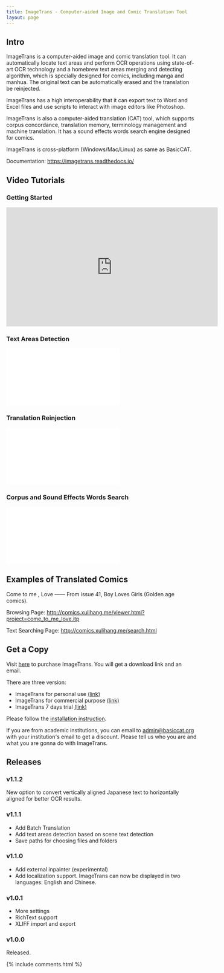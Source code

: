 ```yaml
---
title: ImageTrans - Computer-aided Image and Comic Translation Tool
layout: page
---
```


## Intro

ImageTrans is a computer-aided image and comic translation tool. It can automatically locate text areas and perform OCR operations using state-of-art OCR technology and a homebrew text areas merging and detecting algorithm, which is specially designed for comics, including manga and manhua. The original text can be automatically erased and the translation be reinjected.

ImageTrans has a high interoperability that it can export text to Word and Excel files and use scripts to interact with image editors like Photoshop.

ImageTrans is also a computer-aided translation (CAT) tool, which supports corpus concordance, translation memory, terminology management and machine translation. It has a sound effects words search engine designed for comics.

ImageTrans is cross-platform (Windows/Mac/Linux) as same as BasicCAT.

Documentation: <https://imagetrans.readthedocs.io/>

## Video Tutorials

### Getting Started

<iframe width="560" height="315" src="https://www.youtube.com/embed/DQarSxT9OPI" frameborder="0" allow="accelerometer; autoplay; encrypted-media; gyroscope; picture-in-picture" allowfullscreen></iframe>

### Text Areas Detection

<iframe src="//player.bilibili.com/player.html?aid=89974961&cid=153667812&page=1" scrolling="no" border="0" frameborder="no" framespacing="0" allowfullscreen="true"> </iframe>	

### Translation Reinjection

<iframe src="//player.bilibili.com/player.html?aid=89974961&cid=153668149&page=2" scrolling="no" border="0" frameborder="no" framespacing="0" allowfullscreen="true"> </iframe>
	
### Corpus and Sound Effects Words Search

<iframe src="//player.bilibili.com/player.html?aid=90795736&cid=155049012&page=1" scrolling="no" border="0" frameborder="no" framespacing="0" allowfullscreen="true"> </iframe>	
	
## Examples of Translated Comics

Come to me , Love —— From issue 41, Boy Loves Girls (Golden age comics).

Browsing Page: <http://comics.xulihang.me/viewer.html?project=come_to_me_love.itp>

Text Searching Page: <http://comics.xulihang.me/search.html>	

## Get a Copy	

Visit [here](https://basiccat.onfastspring.com/) to purchase ImageTrans. You will get a download link and an email.

There are three version:

* ImageTrans for personal use [(link)](https://basiccat.onfastspring.com/imagetrans)
* ImageTrans for commercial purpose [(link)](https://basiccat.onfastspring.com/imagetrans-commercial-purpose)
* ImageTrans 7 days trial [(link)](https://basiccat.onfastspring.com/imagetrans-trial)

Please follow the [installation instruction](https://imagetrans.readthedocs.io/en/latest/gettingstarted.html#id2).

If you are from academic institutions, you can email to [admin@basiccat.org](mailto:admin@basiccat.org) with your institution's email to get a discount. Please tell us who you are and what you are gonna do with ImageTrans.

## Releases

### v1.1.2

New option to convert vertically aligned Japanese text to horizontally aligned for better OCR results.

### v1.1.1

* Add Batch Translation
* Add text areas detection based on scene text detection
* Save paths for choosing files and folders

### v1.1.0

* Add external inpainter (experimental)
* Add localization support. ImageTrans can now be displayed in two languages: English and Chinese.

### v1.0.1

* More settings
* RichText support
* XLIFF import and export

### v1.0.0

Released.


{% include comments.html %}